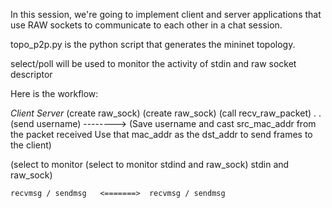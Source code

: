 In this session, we're going to implement client and server applications
that use RAW sockets to communicate to each other in a chat session.

topo_p2p.py is the python script that generates the mininet topology.

select/poll will be used to monitor the activity of stdin and raw socket descriptor


Here is the workflow:

   *Client*                        *Server*
   (create raw_sock)		   (create raw_sock)													   (call recv_raw_packet)													           .												                           .
   (send username)     -------->    (Save username and cast src_mac_addr from the packet received							     Use that mac_addr as the dst_addr to send frames to the client)
   
   (select to monitor	            (select to monitor
   stdind and raw_sock)	             stdin and raw_sock)

    recvmsg / sendmsg   <=======>  recvmsg / sendmsg
